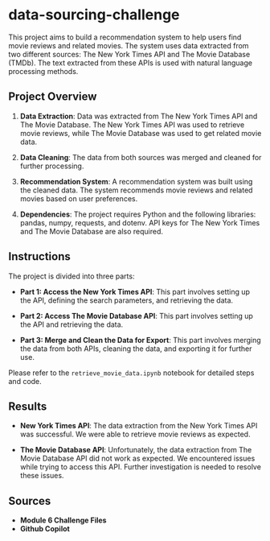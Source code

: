 # data-sourcing-challenge

This project aims to build a recommendation system to help users find movie reviews and related movies. The system uses data extracted from two different sources: The New York Times API and The Movie Database (TMDb). The text extracted from these APIs is used with natural language processing methods.

## Project Overview

1. **Data Extraction**: Data was extracted from The New York Times API and The Movie Database. The New York Times API was used to retrieve movie reviews, while The Movie Database was used to get related movie data.

2. **Data Cleaning**: The data from both sources was merged and cleaned for further processing.

3. **Recommendation System**: A recommendation system was built using the cleaned data. The system recommends movie reviews and related movies based on user preferences.

4. **Dependencies**: The project requires Python and the following libraries: pandas, numpy, requests, and dotenv. API keys for The New York Times and The Movie Database are also required.

## Instructions

The project is divided into three parts:

- **Part 1: Access the New York Times API**: This part involves setting up the API, defining the search parameters, and retrieving the data.

- **Part 2: Access The Movie Database API**: This part involves setting up the API and retrieving the data.

- **Part 3: Merge and Clean the Data for Export**: This part involves merging the data from both APIs, cleaning the data, and exporting it for further use.

Please refer to the `retrieve_movie_data.ipynb` notebook for detailed steps and code.

## Results

- **New York Times API**: The data extraction from the New York Times API was successful. We were able to retrieve movie reviews as expected.

- **The Movie Database API**: Unfortunately, the data extraction from The Movie Database API did not work as expected. We encountered issues while trying to access this API. Further investigation is needed to resolve these issues.

## Sources
- **Module 6 Challenge Files**
- **Github Copilot**

